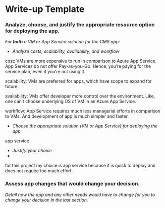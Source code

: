 # Write-up Template

### Analyze, choose, and justify the appropriate resource option for deploying the app.

*For **both** a VM or App Service solution for the CMS app:*
- *Analyze costs, scalability, availability, and workflow*

cost:
VMs are more expensive to run in comparison to Azure App Service.
App Services do not offer Pay-as-you-Go. Hence, you’re paying for the service plan, even if you’re not using it.

scalability:
VMs are preferred for apps, which have scope to expand for future.

availability:
VMs offer developer more control over the environment. 
Like, one can’t choose underlying OS of VM in an Azure App Service.

workflow:
App Service requires much less managerial efforts in comparison to VMs. 
And development of app is much simpler and faster.

- *Choose the appropriate solution (VM or App Service) for deploying the app*

app service

- *Justify your choice*
- 
for this project my choice is app service because it is quick to deploy and does not require too much effort.

### Assess app changes that would change your decision.

*Detail how the app and any other needs would have to change for you to change your decision in the last section.* 
